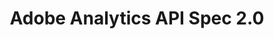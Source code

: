 ---
title: Adobe Analytics API Spec 2.0
description: Adobe Analytics API Spec 2.0
openAPISpec: https://raw.githubusercontent.com/AdobeDocs/experience-manager-forms-cloud-service-developer-reference/main/src/output-batch.yaml
--- 